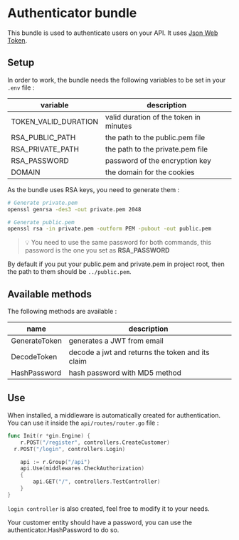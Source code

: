 # Authenticator bundle

This bundle is used to authenticate users on your API.
It uses [Json Web Token](https://en.wikipedia.org/wiki/JSON_Web_Token).

## Setup

In order to work, the bundle needs the following variables to be set in your `.env` file :

| variable             | description                            |
| -------------------- | -------------------------------------- |
| TOKEN_VALID_DURATION | valid duration of the token in minutes |
| RSA_PUBLIC_PATH      | the path to the public.pem file        |
| RSA_PRIVATE_PATH     | the path to the private.pem file       |
| RSA_PASSWORD         | password of the encryption key         |
| DOMAIN               | the domain for the cookies             |

As the bundle uses RSA keys, you need to generate them :

```sh
# Generate private.pem
openssl genrsa -des3 -out private.pem 2048

# Generate public.pem
openssl rsa -in private.pem -outform PEM -pubout -out public.pem
```

> 💡 You need to use the same password for both commands, this password is the one you set as **RSA_PASSWORD**

By default if you put your public.pem and private.pem in project root, then the path to them should be `../public.pem`.

## Available methods

The following methods are available :

| name          | description                                      |
| ------------- | ------------------------------------------------ |
| GenerateToken | generates a JWT from email                       |
| DecodeToken   | decode a jwt and returns the token and its claim |
| HashPassword  | hash password with MD5 method                    |

## Use

When installed, a middleware is automatically created for authentication.
You can use it inside the `api/routes/router.go` file :

```go
func Init(r *gin.Engine) {
	r.POST("/register", controllers.CreateCustomer)
  r.POST("/login", controllers.Login)

	api := r.Group("/api")
	api.Use(middlewares.CheckAuthorization)
	{
		api.GET("/", controllers.TestController)
	}
}
```

`login controller` is also created, feel free to modify it to your needs.

Your customer entity should have a password, you can use the authenticator.HashPassword to do so.
